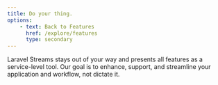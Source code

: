 ```yaml
---
title: Do your thing.
options:
    - text: Back to Features
      href: /explore/features
      type: secondary
---
```


Laravel Streams stays out of your way and presents all features as a service-level tool. Our goal is to enhance, support, and streamline your application and workflow, not dictate it.
